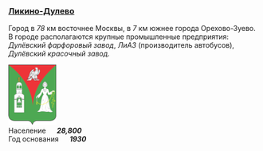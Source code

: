 <!--2022-07-09 12:15:33-->
### [Ликино-Дулево]()
Город в *78* км восточнее Москвы, в *7* км южнее города Орехово-Зуево.
В городе располагаются крупные промышленные предприятия:
*Дулёвский фарфоровый завод*, 
*ЛиАЗ* (производитель автобусов),
*Дулёвский красочный завод*.

<img src="Likino.png" width="96px"><br>
Население &emsp; ***28,800*** &emsp;<br>
Год&nbsp;основания &emsp; ***1930***